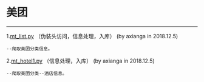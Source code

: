 # 美团
----------------------------------------------------

1.[mt_list.py](https://github.com/axianga/python/blob/master/mt/mt_list.py)                  （伪装头访问，信息处理，入库）
(by axianga in 2018.12.5)   
  
    --爬取美团分类信息。
    

2.[mt_hotel1.py](https://github.com/axianga/python/blob/master/mt/mt_hotel1.py)                  （信息处理，入库）
(by axianga in 2018.12.5)   
  
    --爬取美团分类--酒店信息。
